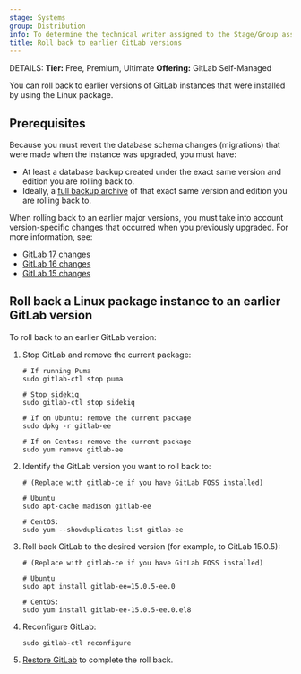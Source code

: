 ```yaml
---
stage: Systems
group: Distribution
info: To determine the technical writer assigned to the Stage/Group associated with this page, see https://handbook.gitlab.com/handbook/product/ux/technical-writing/#assignments
title: Roll back to earlier GitLab versions
---
```


DETAILS:
**Tier:** Free, Premium, Ultimate
**Offering:** GitLab Self-Managed

You can roll back to earlier versions of GitLab instances that were installed by using the Linux package.

## Prerequisites

Because you must revert the database schema changes (migrations) that were made when the instance was upgraded, you
must have:

- At least a database backup created under the exact same version and edition you are rolling back to.
- Ideally, a [full backup archive](../../administration/backup_restore/_index.md) of that exact same version and edition
  you are rolling back to.

When rolling back to an earlier major versions, you must take into account version-specific changes that occurred when
you previously upgraded. For more information, see:

- [GitLab 17 changes](../versions/gitlab_17_changes.md)
- [GitLab 16 changes](../versions/gitlab_16_changes.md)
- [GitLab 15 changes](../versions/gitlab_15_changes.md)

## Roll back a Linux package instance to an earlier GitLab version

To roll back to an earlier GitLab version:

1. Stop GitLab and remove the current package:

   ```shell
   # If running Puma
   sudo gitlab-ctl stop puma

   # Stop sidekiq
   sudo gitlab-ctl stop sidekiq

   # If on Ubuntu: remove the current package
   sudo dpkg -r gitlab-ee

   # If on Centos: remove the current package
   sudo yum remove gitlab-ee
   ```

1. Identify the GitLab version you want to roll back to:

   ```shell
   # (Replace with gitlab-ce if you have GitLab FOSS installed)

   # Ubuntu
   sudo apt-cache madison gitlab-ee

   # CentOS:
   sudo yum --showduplicates list gitlab-ee
   ```

1. Roll back GitLab to the desired version (for example, to GitLab 15.0.5):

   ```shell
   # (Replace with gitlab-ce if you have GitLab FOSS installed)

   # Ubuntu
   sudo apt install gitlab-ee=15.0.5-ee.0

   # CentOS:
   sudo yum install gitlab-ee-15.0.5-ee.0.el8
   ```

1. Reconfigure GitLab:

   ```shell
   sudo gitlab-ctl reconfigure
   ```

1. [Restore GitLab](../../administration/backup_restore/restore_gitlab.md#restore-for-linux-package-installations)
   to complete the roll back.
